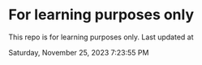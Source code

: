 # For learning purposes only
This repo is for learning purposes only.
Last updated at

Saturday, November 25, 2023 7:23:55 PM

